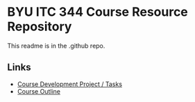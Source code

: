 # BYU ITC 344 Course Resource Repository
This readme is in the .github repo.

## Links
* [Course Development Project / Tasks](https://github.com/orgs/BYU-ITC-344/projects/1)
* [Course Outline](https://github.com/BYU-ITC-344/Coursewide-Resources/blob/main/CourseOutline.md)
